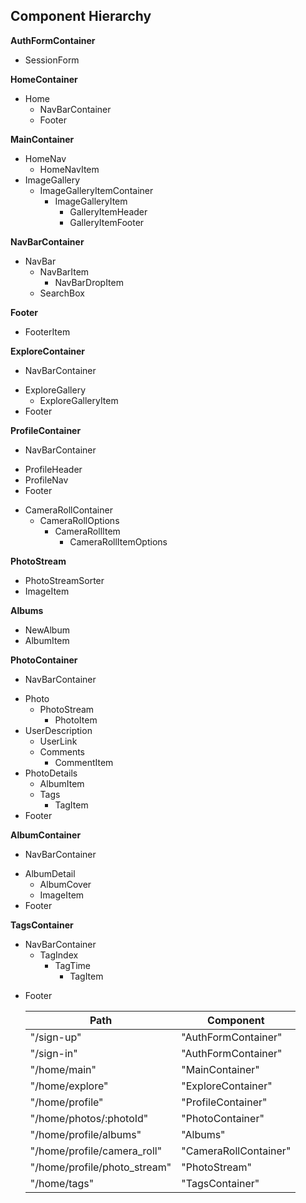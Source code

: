 ## Component Hierarchy

**AuthFormContainer**
  - SessionForm

**HomeContainer**
  - Home
    * NavBarContainer
    - Footer

**MainContainer**
  * HomeNav
    - HomeNavItem
  * ImageGallery
    * ImageGalleryItemContainer
      - ImageGalleryItem
        - GalleryItemHeader
        - GalleryItemFooter

**NavBarContainer**
  - NavBar
    - NavBarItem
      - NavBarDropItem
    - SearchBox

**Footer**
  - FooterItem


**ExploreContainer**
  * NavBarContainer
  - ExploreGallery
    - ExploreGalleryItem
  - Footer

**ProfileContainer**
  * NavBarContainer
  - ProfileHeader
  - ProfileNav
  - Footer

* CameraRollContainer
  - CameraRollOptions
    - CameraRollItem
      - CameraRollItemOptions

**PhotoStream**
  - PhotoStreamSorter
  - ImageItem

**Albums**
  - NewAlbum
  - AlbumItem

**PhotoContainer**
  * NavBarContainer
  - Photo
    - PhotoStream
      - PhotoItem
  - UserDescription
    - UserLink
    - Comments
      - CommentItem
  - PhotoDetails
    - AlbumItem
    - Tags
      - TagItem
  - Footer

**AlbumContainer**
  * NavBarContainer
  - AlbumDetail
    - AlbumCover
    - ImageItem
  - Footer

**TagsContainer**
  * NavBarContainer
    - TagIndex
      - TagTime
        - TagItem
  - Footer


    |Path   | Component   |
    |-------|-------------|
    | "/sign-up" | "AuthFormContainer" |
    | "/sign-in" | "AuthFormContainer" |
    | "/home/main" | "MainContainer" |
    | "/home/explore" | "ExploreContainer" |
    | "/home/profile" | "ProfileContainer" |
    | "/home/photos/:photoId" | "PhotoContainer" |
    | "/home/profile/albums" | "Albums"
    | "/home/profile/camera_roll" | "CameraRollContainer"
    | "/home/profile/photo_stream" | "PhotoStream"
    | "/home/tags" | "TagsContainer"

